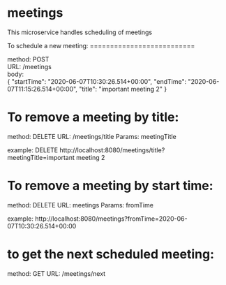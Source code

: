 # meetings

This microservice handles scheduling of meetings

To schedule a new meeting:
==========================<br>

method: POST <br>
URL: /meetings <br>
body: <br>
{
"startTime": "2020-06-07T10:30:26.514+00:00",
"endTime": "2020-06-07T11:15:26.514+00:00",
"title": "important meeting 2"
}


To remove a meeting by title:
=============================
method: DELETE
URL: /meetings/title
Params: meetingTitle

example: 
DELETE
http://localhost:8080/meetings/title?meetingTitle=important meeting 2

To remove a meeting by start time:
==================================
method: DELETE
URL: meetings
Params: fromTime

example: http://localhost:8080/meetings?fromTime=2020-06-07T10:30:26.514+00:00


to get the next scheduled meeting:
==================================
method: GET
URL: /meetings/next

